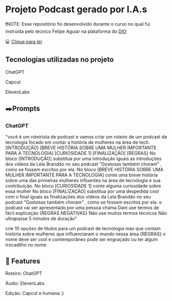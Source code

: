 # Projeto Podcast gerado por I.A.s

❗NOTE: Esse repositório foi desenvolvido durante o curso no qual fui instruida pelo técnico Felipe Aguiar na plataforma do [DIO](https://web.dio.me/home)

💻 [Clique para ler]()

##  Tecnologias utilizadas no projeto
ChatGPT

Capcut

ElevenLabs

## ✒️Prompts
### ChatGPT
"você é um roteirista de podcast e vamos criar um roteiro de um podcast de tecnologia focado em contar a história de mulheres na área de tech.
[INTRODUÇÃO]
[BREVE HISTÓRIA SOBRE UMA MULHER IMPORTANTE PARA A TECNOLOGIA]
[CURIOSIDADE 1]
[FINALIZAÇÃO]
{REGRAS}
No bloco [INTRODUÇÃO] substitua por uma introdução iguais as introduções dos vídeos da Lela Brandão no seu podcast "Gostosas também choram" , como se fossem escritos por ela.
No bloco [BREVE HISTÓRIA SOBRE UMA MULHER IMPORTANTE PARA A TECNOLOGIA] conte uma breve história sobre uma das primeiras mulheres influentes na área de tecnologia e sua contribuição.
No bloco [CURIOSIDADE 1] conte alguma curiosidade sobre essa mulher
No bloco [FINALIZAÇÃO] substitua por uma despedida cool com o final iguais as finalizações dos vídeos da Lela Brandão no seu podcast "Gostosas também choram" , como se fossem escritos por ela.
o podcast vai ser apresentado por uma pessoa chama Dani
use termos de fácil explicação
{REGRAS NEGATIVAS}
Não use muitos termos técnicos 
Não ultrapasse 5 minutos de duração"

crie 10 opções de títulos para um podcast de tecnologia mas que contam história sobre mulheres que influenciaram o mundo nessa área
{REGRAS}
o nome deve ser cool e contemporâneo
pode ser engraçado ou ter algum trocadilho no nome 


## 🤝 Features

Roteiro: ChatGPT

Áudio: ElevenLabs

Edição: Capcut e humana :)


